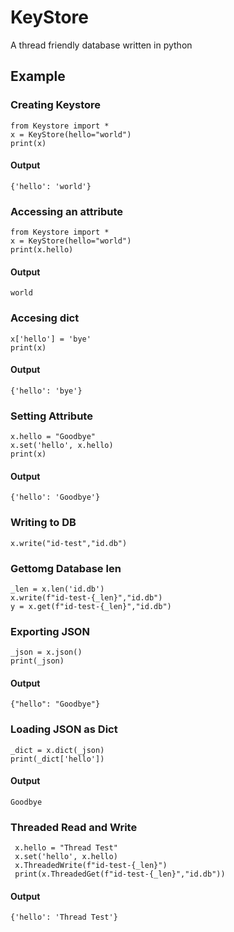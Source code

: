 # KeyStore
A thread friendly database written in python


## Example

### Creating Keystore
```
from Keystore import *
x = KeyStore(hello="world")
print(x)
```
#### Output
```
{'hello': 'world'}
```
### Accessing an attribute
```
from Keystore import *
x = KeyStore(hello="world")
print(x.hello)
```
#### Output
```
world
```
### Accesing dict
```
x['hello'] = 'bye'
print(x)
```
#### Output
```
{'hello': 'bye'}
```
### Setting Attribute
```
x.hello = "Goodbye"
x.set('hello', x.hello)
print(x)
```
#### Output
```
{'hello': 'Goodbye'}
```
### Writing to DB
```
x.write("id-test","id.db")
```
### Gettomg Database len
```
_len = x.len('id.db')
x.write(f"id-test-{_len}","id.db")
y = x.get(f"id-test-{_len}","id.db")
```
### Exporting JSON
```
_json = x.json()
print(_json)
```
#### Output
```
{"hello": "Goodbye"}
```
### Loading JSON as Dict
```
_dict = x.dict(_json)
print(_dict['hello'])
```
#### Output
```
Goodbye
```
### Threaded Read and Write

```
 x.hello = "Thread Test"
 x.set('hello', x.hello)
 x.ThreadedWrite(f"id-test-{_len}")
 print(x.ThreadedGet(f"id-test-{_len}","id.db"))
 ```
 
 #### Output
 ```
 {'hello': 'Thread Test'}
 ```
